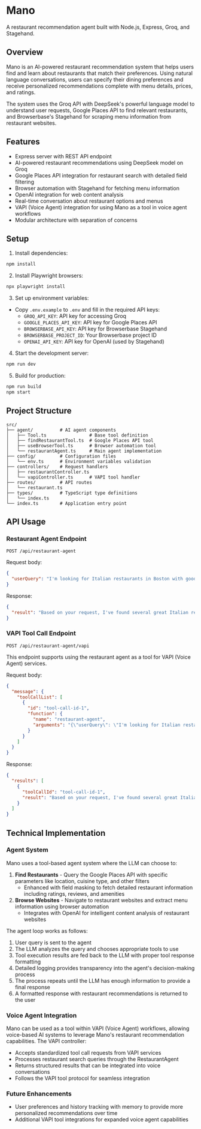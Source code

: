 # Mano

A restaurant recommendation agent built with Node.js, Express, Groq, and Stagehand.

## Overview

Mano is an AI-powered restaurant recommendation system that helps users find and learn about restaurants that match their preferences. Using natural language conversations, users can specify their dining preferences and receive personalized recommendations complete with menu details, prices, and ratings.

The system uses the Groq API with DeepSeek's powerful language model to understand user requests, Google Places API to find relevant restaurants, and Browserbase's Stagehand for scraping menu information from restaurant websites.

## Features

- Express server with REST API endpoint
- AI-powered restaurant recommendations using DeepSeek model on Groq
- Google Places API integration for restaurant search with detailed field filtering
- Browser automation with Stagehand for fetching menu information
- OpenAI integration for web content analysis
- Real-time conversation about restaurant options and menus
- VAPI (Voice Agent) integration for using Mano as a tool in voice agent workflows
- Modular architecture with separation of concerns

## Setup

1. Install dependencies:
```bash
npm install
```

2. Install Playwright browsers:
```bash
npx playwright install
```

3. Set up environment variables:
- Copy `.env.example` to `.env` and fill in the required API keys:
  - `GROQ_API_KEY`: API key for accessing Groq
  - `GOOGLE_PLACES_API_KEY`: API key for Google Places API
  - `BROWSERBASE_API_KEY`: API key for Browserbase Stagehand
  - `BROWSERBASE_PROJECT_ID`: Your Browserbase project ID
  - `OPENAI_API_KEY`: API key for OpenAI (used by Stagehand)

4. Start the development server:
```bash
npm run dev
```

5. Build for production:
```bash
npm run build
npm start
```

## Project Structure

```
src/
├── agent/          # AI agent components
│   ├── Tool.ts                # Base tool definition
│   ├── findRestaurantTool.ts  # Google Places API tool
│   ├── useBrowserTool.ts      # Browser automation tool
│   └── restaurantAgent.ts     # Main agent implementation
├── config/         # Configuration files
│   └── env.ts      # Environment variables validation
├── controllers/    # Request handlers
│   ├── restaurantController.ts
│   └── vapiController.ts      # VAPI tool handler
├── routes/         # API routes
│   └── restaurant.ts
├── types/          # TypeScript type definitions
│   └── index.ts
└── index.ts        # Application entry point
```

## API Usage

### Restaurant Agent Endpoint

`POST /api/restaurant-agent`

Request body:
```json
{
  "userQuery": "I'm looking for Italian restaurants in Boston with good pasta options"
}
```

Response:
```json
{
  "result": "Based on your request, I've found several great Italian restaurants in Boston known for their pasta dishes:\n\n1. **Giacomo's Ristorante** - A beloved local favorite with homemade pasta and rich sauces. Their butternut squash ravioli with sage brown butter is exceptional.\n\n2. **Sportello** - Modern Italian restaurant with handmade pasta by award-winning chef Barbara Lynch. Their tagliatelle with bolognese is outstanding.\n\n3. **Rino's Place** - Authentic family-owned spot with generous portions and incredible homemade pastas. The lobster ravioli is a must-try.\n\nMy top recommendation would be **Giacomo's Ristorante** for their consistently excellent pasta dishes, reasonable prices, and authentic Italian atmosphere. Would you like more details about any of these restaurants?"
}
```

### VAPI Tool Call Endpoint

`POST /api/restaurant-agent/vapi`

This endpoint supports using the restaurant agent as a tool for VAPI (Voice Agent) services.

Request body:
```json
{
  "message": {
    "toolCallList": [
      {
        "id": "tool-call-id-1",
        "function": {
          "name": "restaurant-agent",
          "arguments": "{\"userQuery\": \"I'm looking for Italian restaurants in Boston with good pasta options\"}"
        }
      }
    ]
  }
}
```

Response:
```json
{
  "results": [
    {
      "toolCallId": "tool-call-id-1",
      "result": "Based on your request, I've found several great Italian restaurants in Boston..."
    }
  ]
}
```

## Technical Implementation

### Agent System

Mano uses a tool-based agent system where the LLM can choose to:

1. **Find Restaurants** - Query the Google Places API with specific parameters like location, cuisine type, and other filters
   - Enhanced with field masking to fetch detailed restaurant information including ratings, reviews, and amenities
2. **Browse Websites** - Navigate to restaurant websites and extract menu information using browser automation
   - Integrates with OpenAI for intelligent content analysis of restaurant websites

The agent loop works as follows:
1. User query is sent to the agent
2. The LLM analyzes the query and chooses appropriate tools to use
3. Tool execution results are fed back to the LLM with proper tool response formatting
4. Detailed logging provides transparency into the agent's decision-making process
5. The process repeats until the LLM has enough information to provide a final response
6. A formatted response with restaurant recommendations is returned to the user

### Voice Agent Integration

Mano can be used as a tool within VAPI (Voice Agent) workflows, allowing voice-based AI systems to leverage Mano's restaurant recommendation capabilities. The VAPI controller:

- Accepts standardized tool call requests from VAPI services
- Processes restaurant search queries through the RestaurantAgent
- Returns structured results that can be integrated into voice conversations
- Follows the VAPI tool protocol for seamless integration

### Future Enhancements

- User preferences and history tracking with memory to provide more personalized recommendations over time
- Additional VAPI tool integrations for expanded voice agent capabilities